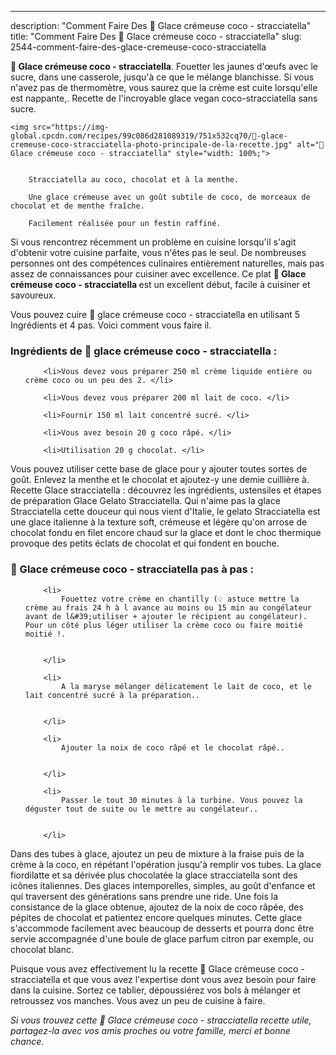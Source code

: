 ---
description: "Comment Faire Des 🍦 Glace crémeuse coco - stracciatella"
title: "Comment Faire Des 🍦 Glace crémeuse coco - stracciatella"
slug: 2544-comment-faire-des-glace-cremeuse-coco-stracciatella

<p>
	<strong>🍦 Glace crémeuse coco - stracciatella</strong>. 
	Fouetter les jaunes d&#39;œufs avec le sucre, dans une casserole, jusqu&#39;à ce que le mélange blanchisse. Si vous n&#39;avez pas de thermomètre, vous saurez que la crème est cuite lorsqu&#39;elle est nappante,. Recette de l&#39;incroyable glace vegan coco-stracciatella sans sucre.
</p>
<p>
	
	<img src="https://img-global.cpcdn.com/recipes/99c086d281089319/751x532cq70/🍦-glace-cremeuse-coco-stracciatella-photo-principale-de-la-recette.jpg" alt="🍦 Glace crémeuse coco - stracciatella" style="width: 100%;">
	
	
		Stracciatella au coco, chocolat et à la menthe.
	
		Une glace crémeuse avec un goût subtile de coco, de morceaux de chocolat et de menthe fraîche.
	
		Facilement réalisée pour un festin raffiné.
	
</p>

Si vous rencontrez récemment un problème en cuisine lorsqu'il s'agit d'obtenir votre cuisine parfaite, vous n'êtes pas le seul. De nombreuses personnes ont des compétences culinaires entièrement naturelles, mais pas assez de connaissances pour cuisiner avec excellence. Ce plat <strong> 🍦 Glace crémeuse coco - stracciatella </strong> est un excellent début, facile à cuisiner et savoureux.

<!--inarticleads1-->

Vous pouvez cuire 🍦 glace crémeuse coco - stracciatella en utilisant 5 Ingrédients et 4 pas. Voici comment vous faire il.

<h3>Ingrédients de 🍦 glace crémeuse coco - stracciatella :</h3>

<ol>
	
		<li>Vous devez vous préparer 250 ml crème liquide entière ou crème coco ou un peu des 2. </li>
	
		<li>Vous devez vous préparer 200 ml lait de coco. </li>
	
		<li>Fournir 150 ml lait concentré sucré. </li>
	
		<li>Vous avez besoin 20 g coco râpé. </li>
	
		<li>Utilisation 20 g chocolat. </li>
	
</ol>

Vous pouvez utiliser cette base de glace pour y ajouter toutes sortes de goût. Enlevez la menthe et le chocolat et ajoutez-y une demie cuillière à. Recette Glace stracciatella : découvrez les ingrédients, ustensiles et étapes de préparation Glace Gelato Stracciatella. Qui n&#39;aime pas la glace Stracciatella cette douceur qui nous vient d&#39;Italie, le gelato Stracciatella est une glace italienne à la texture soft, crémeuse et légère qu&#39;on arrose de chocolat fondu en filet encore chaud sur la glace et dont le choc thermique provoque des petits éclats de chocolat et qui fondent en bouche. 

<!--inarticleads2-->

<h3>🍦 Glace crémeuse coco - stracciatella pas à pas :</h3>

<ol>
	
		<li>
			Fouettez votre crème en chantilly (💡 astuce mettre la crème au frais 24 h à l avance au moins ou 15 min au congélateur avant de l&#39;utiliser + ajouter le récipient au congélateur). Pour un côté plus léger utiliser la crème coco ou faire moitié moitié !.
			
			
		</li>
	
		<li>
			A la maryse mélanger délicatement le lait de coco, et le lait concentré sucré à la préparation..
			
			
		</li>
	
		<li>
			Ajouter la noix de coco râpé et le chocolat râpé..
			
			
		</li>
	
		<li>
			Passer le tout 30 minutes à la turbine. Vous pouvez la déguster tout de suite ou le mettre au congélateur..
			
			
		</li>
	
</ol>

Dans des tubes à glace, ajoutez un peu de mixture à la fraise puis de la crème à la coco, en répétant l&#39;opération jusqu&#39;à remplir vos tubes. La glace fiordilatte et sa dérivée plus chocolatée la glace stracciatella sont des icônes italiennes. Des glaces intemporelles, simples, au goût d&#39;enfance et qui traversent des générations sans prendre une ride. Une fois la consistance de la glace obtenue, ajoutez de la noix de coco râpée, des pépites de chocolat et patientez encore quelques minutes. Cette glace s&#39;accommode facilement avec beaucoup de desserts et pourra donc être servie accompagnée d&#39;une boule de glace parfum citron par exemple, ou chocolat blanc. 

<!--inarticleads1-->

<p>
Puisque vous avez effectivement lu la recette 🍦 Glace crémeuse coco - stracciatella et que vous avez l'expertise dont vous avez besoin pour faire dans la cuisine. Sortez ce tablier, dépoussiérez vos bols à mélanger et retroussez vos manches. Vous avez un peu de cuisine à faire.
</p>

<p>
<i>Si vous trouvez cette 🍦 Glace crémeuse coco - stracciatella recette utile, partagez-la avec vos amis proches ou votre famille, merci et bonne chance.</i>
</p>
